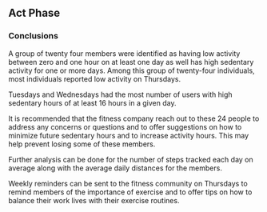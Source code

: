 ## Act Phase

### Conclusions

A group of twenty four members were identified as having low activity between zero and one hour on at least one day as well has high sedentary activity for one or more days.  Among this group of twenty-four individuals, most individuals reported low activity on Thursdays.

Tuesdays and Wednesdays had the most number of users with high sedentary hours of at least 16 hours in a given day.

It is recommended that the fitness company reach out to these 24 people to address any concerns or questions and to offer suggestions on how to minimize future sedentary hours and to increase activity hours. This may help prevent losing some of these members.

Further analysis can be done for the number of steps tracked each day on average along with the average daily distances for the members.

Weekly reminders can be sent to the fitness community on Thursdays to remind members of the importance of exercise and to offer tips on how to balance their work lives with their exercise routines.



